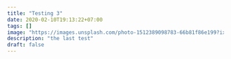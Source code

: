 ```yaml
---
title: "Testing 3"
date: 2020-02-10T19:13:22+07:00
tags: []
image: "https://images.unsplash.com/photo-1512389098783-66b81f86e199?ixlib=rb-1.2.1&auto=format&fit=crop&w=900&h=300&q=80"
description: "the last test"
draft: false
---
```

